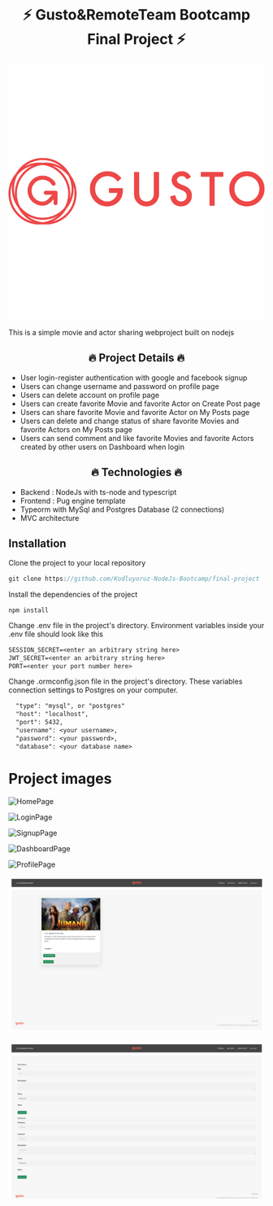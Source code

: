 <h1 align="center">⚡ Gusto&RemoteTeam Bootcamp Final Project ⚡</h1>

![Gusto](/image/gusto.png)

<p>This is a simple movie and actor sharing webproject built on nodejs</p>

<h2 align="center">🔥 Project Details 🔥</h2>

* User login-register authentication with google and facebook signup
* Users can change username and password on profile page
* Users can delete account on profile page
* Users can create favorite Movie and favorite Actor on Create Post page
* Users can share favorite Movie and favorite Actor on My Posts page
* Users can delete and change status of share favorite Movies and favorite Actors on My Posts page
* Users can send comment and like favorite Movies and favorite Actors created by other users on Dashboard when login

<h2 align="center">🔥 Technologies 🔥</h2>

* Backend : NodeJs with ts-node and typescript
* Frontend : Pug engine template 
* Typeorm with MySql and Postgres Database (2 connections)
* MVC architecture

## Installation

Clone the project to your local repository
```javascript
git clone https://github.com/Kodluyoruz-NodeJs-Bootcamp/final-project

```
Install the dependencies of the project

```
npm install
```
Change  .env file in the project's directory. Environment variables inside your .env file should look like this

```
SESSION_SECRET=<enter an arbitrary string here>
JWT_SECRET=<enter an arbitrary string here>
PORT=<enter your port number here>
```

Change  .ormconfig.json file in the project's directory. These variables connection settings to Postgres on your computer.

 ```
   "type": "mysql", or "postgres"
   "host": "localhost",
   "port": 5432,
   "username": <your username>, 
   "password": <your password>,
   "database": <your database name>

```

# Project images 

![HomePage](/image/gusto_home.png)

![LoginPage](/image/gusto_login.png)

![SignupPage](/image/gusto_signup.png)

![DashboardPage](/image/dashboard.png)

![ProfilePage](/image/gusto_profile.png)

![UsersPosts](/image/mypost.png)

![UsersCreatePosts](/image/createpost.png)

